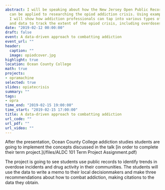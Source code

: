 ```yaml
---
abstract: I will be speaking about how the New Jersey Open Public Records Act (OPRA)
  can be applied to researching the opiod addiction crisis. Using example requests,
  I will show how addiction professionals can tap into various types of police records
  and data to track the extent of the opiod crisis, including overdoses.
date: "2019-02-12 00:00:00"
draft: false
event: A data-driven approach to combatting addiction
event_url: ""
header:
  caption: ""
  image: opiodcover.jpg
highlight: true
location: Ocean County College
math: true
projects:
- opramachine
selected: true
slides: opiatecrisis
summary: ""
tags:
- opra
time_end: "2019-02-15 19:00:00"
time_start: "2019-02-15 17:00:00"
title: A data-driven approach to combatting addiction
url_code: ""
url_pdf: ""
url_video: ""
---
```

After the presentation, Ocean County College addiction studies students are going to implement the concepts discussed in the talk [in order to complete their term project.](/files/ALDC 101 Term Project Assignment.pdf)

The project is going to see students use public records to identify trends in overdose incidents and drug activity in their communities. The students will use the data to write a memo to their local decisionmakers and make three recommendations about how to combat addiction, making citations to the data they obtain.
